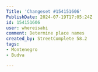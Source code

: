```yaml
---
Title: 'Changeset #154151606'
PublishDate: 2024-07-19T17:05:24Z
id: 154151606
user: whereisabi
comment: Determine place names
created_by: StreetComplete 58.2
tags:
- Montenegro
- Budva

---
```

